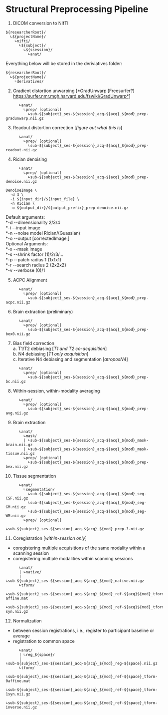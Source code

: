 # Structural Preprocessing Pipeline

1. DICOM conversion to NIfTI  
```
${researcherRoot}/
  ∟${projectName}/
    ∟nifti/
      ∟${subject}/
        ∟${ssession}/
          ∟anat/
```

Everything below will be stored in the deriviatives folder:
```
${researcherRoot}/
  ∟${projectName}/
    ∟derivatives/
```
2. Gradient distortion unwarping [*GradUnwarp [Freesurfer?] https://surfer.nmr.mgh.harvard.edu/fswiki/GradUnwarp*]  
```
      ∟anat/
        ∟prep/ [optional]
          ∟sub-${subject}_ses-${session}_acq-${acq}_${mod}_prep-gradunwarp.nii.gz
```
3. Readout distortion correction [*figure out what this is*]  
```
      ∟anat/
        ∟prep/ [optional]
          ∟sub-${subject}_ses-${session}_acq-${acq}_${mod}_prep-readout.nii.gz
```
4. Rician denoising  
```
      ∟anat/
        ∟prep/ [optional]
          ∟sub-${subject}_ses-${session}_acq-${acq}_${mod}_prep-denoise.nii.gz
```
```
DenoiseImage \
  -d 3 \
  -i ${input_dir}/${input_file} \
  -n Rician \
  -o ${output_dir}/${output_prefix}_prep-denoise.nii.gz
```
Default arguments:  
  *-d --dimensionality  2/3/4  
  *-i --input image  
  *-n --noise model     Rician/(Guassian)  
  *-o --output          [correctedImage,<noiseImage>]  
Optional Arguments:  
  *-x --mask image  
  *-s --shrink factor   (1)/2/3/...  
  *-p --patch radius    1   {1x1x1}  
  *-r --search radius   2   {2x2x2}  
  *-v --verbose         (0)/1  


5. ACPC Alignment  
```
      ∟anat/
        ∟prep/ [optional]
          ∟sub-${subject}_ses-${session}_acq-${acq}_${mod}_prep-acpc.nii.gz
```
6. Brain extraction (preliminary)  
```
      ∟anat/
        ∟prep/ [optional]
          ∟sub-${subject}_ses-${session}_acq-${acq}_${mod}_prep-bex0.nii.gz
```
7. Bias field correction  
  a. T1/T2 debiasing [*T1 and T2 co-acquisition*]  
  b. N4 debiasing [*T1 only acquisition*]  
  c. Iterative N4 debiasing and segmentation [*atroposN4*]  
```
      ∟anat/
        ∟prep/ [optional]
          ∟sub-${subject}_ses-${session}_acq-${acq}_${mod}_prep-bc.nii.gz
```
8. Within-session, within-modality averaging  
```
      ∟anat/
        ∟prep/ [optional]
          ∟sub-${subject}_ses-${session}_acq-${acq}_${mod}_prep-avg.nii.gz
```
9. Brain extraction  
```
      ∟anat/
        ∟mask/
        | ∟sub-${subject}_ses-${session}_acq-${acq}_${mod}_mask-brain.nii.gz
        | ∟sub-${subject}_ses-${session}_acq-${acq}_${mod}_mask-tissue.nii.gz
        ∟prep/ [optional]
          ∟sub-${subject}_ses-${session}_acq-${acq}_${mod}_prep-bex.nii.gz
```
10. Tissue segmentation  
```
      ∟anat/
        ∟segmentation/
          ∟sub-${subject}_ses-${session}_acq-${acq}_${mod}_seg-CSF.nii.gz
          ∟sub-${subject}_ses-${session}_acq-${acq}_${mod}_seg-GM.nii.gz
          ∟sub-${subject}_ses-${session}_acq-${acq}_${mod}_seg-WM.nii.gz
        ∟prep/ [optional]
          ∟sub-${subject}_ses-${session}_acq-${acq}_${mod}_prep-?.nii.gz
```
11. Coregistration  [*within-session only*]  
  - coregistering multiple acquisitions of the same modality within a scanning session  
  - coregistering multiple modalities within scanning sessions  
```
      ∟anat/
      | ∟native/
      |   ∟sub-${subject}_ses-${session}_acq-${acq}_${mod}_native.nii.gz
      ∟tform/
        ∟sub-${subject}_ses-${session}_acq-${acq}_${mod}_ref-${acq}${mod}_tform-affine.mat
        ∟sub-${subject}_ses-${session}_acq-${acq}_${mod}_ref-${acq}${mod}_tform-syn.nii.gz
```
12. Normalization
  - between session registrations, i.e., register to participant baseline or average  
  - registration to common space  
```
      ∟anat/
      | ∟reg_${space}/
      |   ∟sub-${subject}_ses-${session}_acq-${acq}_${mod}_reg-${space}.nii.gz
      ∟tform/
        ∟sub-${subject}_ses-${session}_acq-${acq}_${mod}_ref-${space}_tform-0affine.mat
        ∟sub-${subject}_ses-${session}_acq-${acq}_${mod}_ref-${space}_tform-1syn.nii.gz
        ∟sub-${subject}_ses-${session}_acq-${acq}_${mod}_ref-${space}_tform-inverse.nii.gz
```
